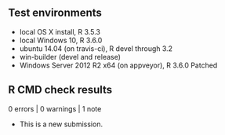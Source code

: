 ## Test environments
* local OS X install, R 3.5.3
* local Windows 10, R 3.6.0
* ubuntu 14.04 (on travis-ci), R devel through 3.2
* win-builder (devel and release)
* Windows Server 2012 R2 x64 (on appveyor), R 3.6.0 Patched

## R CMD check results

0 errors | 0 warnings | 1 note

* This is a new submission.
